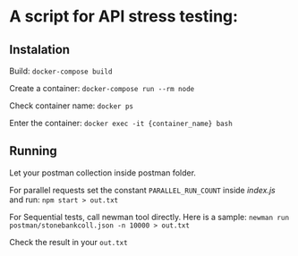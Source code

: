 # A script for API stress testing:

## Instalation

Build:
```docker-compose build```

Create a container:
```docker-compose run --rm node```

Check container name:
```docker ps```

Enter the container:
```docker exec -it {container_name} bash```

## Running

Let your postman collection inside postman folder.

For parallel requests set the constant `PARALLEL_RUN_COUNT` inside *index.js* and run:
```npm start > out.txt```

For Sequential tests, call newman tool directly. Here is a sample:
```newman run postman/stonebankcoll.json -n 10000 > out.txt```

Check the result in your `out.txt`